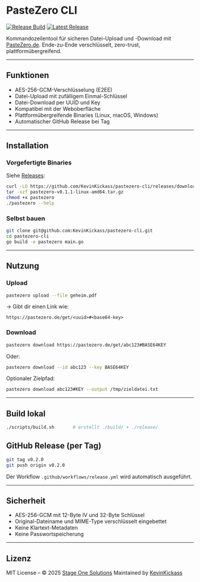 # PasteZero CLI

[![Release Build](https://github.com/KevinKickass/pastezero-cli/actions/workflows/release.yml/badge.svg)](https://github.com/KevinKickass/pastezero-cli/actions)
[![Latest Release](https://img.shields.io/github/v/release/KevinKickass/pastezero-cli?sort=semver)](https://github.com/KevinKickass/pastezero-cli/releases)


Kommandozeilentool für sicheren Datei-Upload und -Download mit [PasteZero.de](https://pastezero.de).
Ende-zu-Ende verschlüsselt, zero-trust, plattformübergreifend.

---

## Funktionen

* AES-256-GCM-Verschlüsselung (E2EE)
* Datei-Upload mit zufälligem Einmal-Schlüssel
* Datei-Download per UUID und Key
* Kompatibel mit der Weboberfläche
* Plattformübergreifende Binaries (Linux, macOS, Windows)
* Automatischer GitHub Release bei Tag

---

## Installation

### Vorgefertigte Binaries

Siehe [Releases](https://github.com/KevinKickass/pastezero-cli/releases):

```bash
curl -LO https://github.com/KevinKickass/pastezero-cli/releases/download/v0.1.1/pastezero-v0.1.1-linux-amd64.tar.gz
tar -xzf pastezero-v0.1.1-linux-amd64.tar.gz
chmod +x pastezero
./pastezero --help
```

### Selbst bauen

```bash
git clone git@github.com:KevinKickass/pastezero-cli.git
cd pastezero-cli
go build -o pastezero main.go
```

---

## Nutzung

### Upload

```bash
pastezero upload --file geheim.pdf
```

→ Gibt dir einen Link wie:

```
https://pastezero.de/get/<uuid>#<base64-key>
```

### Download

```bash
pastezero download https://pastezero.de/get/abc123#BASE64KEY
```

Oder:

```bash
pastezero download --id abc123 --key BASE64KEY
```

Optionaler Zielpfad:

```bash
pastezero download abc123#KEY --output /tmp/zieldatei.txt
```

---

## Build lokal

```bash
./scripts/build.sh       # erstellt ./build/ + ./release/
```

## GitHub Release (per Tag)

```bash
git tag v0.2.0
git push origin v0.2.0
```

Der Workflow `.github/workflows/release.yml` wird automatisch ausgeführt.

---

## Sicherheit

* AES-256-GCM mit 12-Byte IV und 32-Byte Schlüssel
* Original-Dateiname und MIME-Type verschlüsselt eingebettet
* Keine Klartext-Metadaten
* Keine Passwortspeicherung

---

## Lizenz

MIT License – © 2025 [Stage One Solutions](https://stageone.solutions)
Maintained by [KevinKickass](https://github.com/KevinKickass)

